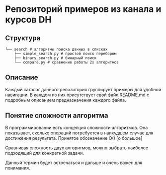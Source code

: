 # Репозиторий примеров из канала и курсов DH

## Структура

```
└── search # алгоритмы поиска данных в списках
    ├── simple_search.py # простой поиск перебором
    ├── binary_search.py # бинарный поиск
    └── compare.py # сравнение работы 2х алгоритмов
```

## Описание

Каждый каталог данного репозитория группирует примеры для удобной навигации.
В каждом из них присутствует свой файл README.md с подробным описанием предназначения каждого файла.


## Понятие сложности алгоритма

В программировании есть концепция сложности алгоритмов. Она показывает, сколько операций потребуется в наихудшем случае для достижения результата.  Принятое обозначение O() [о большое]

Сравнивая сложность двух алгоритмов, можно выбрать наиболее подходящий для конкретной задачи.

Данный термин будет встречаться и дальше и очень важен для понимания.